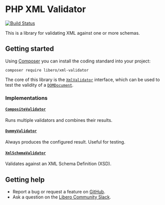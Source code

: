 PHP XML Validator
=================

[![Build Status](https://travis-ci.com/libero/xml-validator.svg?branch=master)](https://travis-ci.com/libero/xml-validator)

This is a library for validating XML against one or more schemas.

Getting started
---------------

Using [Composer](https://getcomposer.org/) you can install the coding standard into your project:

```
composer require libero/xml-validator
```

The core of this library is the [`XmlValidator`](src/XmlValidator.php) interface, which can be used to test the validity of a [`DOMDocument`](https://php.net/DOMDocument).

### Implementations

#### [`CompositeValidator`](src/CompositeValidator.php)

Runs multiple validators and combines their results.

#### [`DummyValidator`](src/DummyValidator.php)

Always produces the configured result. Useful for testing.

#### [`XmlSchemaValidator`](src/XmlSchemaValidator.php)

Validates against an XML Schema Definition (XSD).

Getting help
------------

-  Report a bug or request a feature on [GitHub](https://github.com/libero/libero/issues/new/choose).
-  Ask a question on the [Libero Community Slack](https://libero-community.slack.com/).
